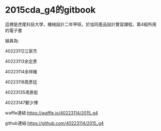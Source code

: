 2015cda_g4的gitbook
=======

這裡是虎尾科技大學，機械設計二年甲班，於協同產品設計實習課程，第4組所用的電子書

組員為:

40223112江家杰

40223113余定彥

40223114余祥維

40223118周彥廷

40223135馮景挺

40223147鄭少博


waffle連結:https://waffle.io/40223114/2015_g4

github連結:https://github.com/40223114/2015_g4
